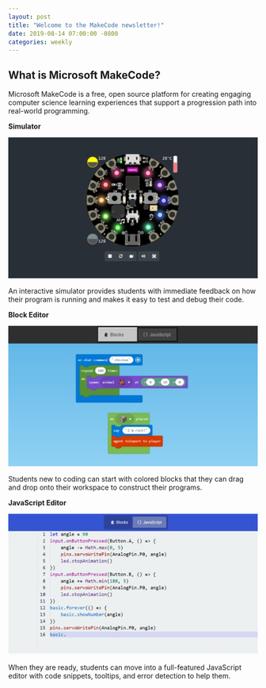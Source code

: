 ```yaml
---
layout: post
title: "Welcome to the MakeCode newsletter!"
date: 2019-08-14 07:00:00 -0800
categories: weekly
---
```


## What is Microsoft MakeCode?
Microsoft MakeCode is a free, open source platform for creating engaging computer science learning experiences that support a progression path into real-world programming.

**Simulator**

[![Simulator](../_assets/08142019/81419sim.jpg)](https://www.microsoft.com/en-us/makecode/about)

An interactive simulator provides students with immediate feedback on how their program is running and makes it easy to test and debug their code.

**Block Editor**

[![Block Editor](../_assets/08142019/81419block.jpg)](https://www.microsoft.com/en-us/makecode/about)

Students new to coding can start with colored blocks that they can drag and drop onto their workspace to construct their programs.

**JavaScript Editor**

[![JavaScript Editor](../_assets/08142019/81419jsed.jpg)](https://www.microsoft.com/en-us/makecode/about)

When they are ready, students can move into a full-featured JavaScript editor with code snippets, tooltips, and error detection to help them.
